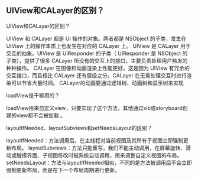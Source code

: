 ## UIView和CALayer的区别？


UIView和CALayer的区别？

UIView 和 CALayer 都是 UI 操作的对象。两者都是 NSObject 的子类，发生在 UIView 上的操作本质上也发生在对应的 CALayer 上。
UIView 是 CALayer 用于交互的抽象。UIView 是 UIResponder 的子类（ UIResponder 是 NSObject 的子类），提供了很多 CALayer 所没有的交互上的接口，主要负责处理用户触发的种种操作。
CALayer 在图像和动画渲染上性能更好。这是因为 UIView 有冗余的交互接口，而且相比 CALayer 还有层级之分。CALayer 在无需处理交互时进行渲染可以节省大量时间。
CALayer的动画要通过逻辑树、动画树和显示树来实现


loadView是干嘛用的？

loadView用来自定义view，只要实现了这个方法，其他通过xib或storyboard创建的view都不会被加载 。


layoutIfNeeded、layoutSubviews和setNeedsLayout的区别？

layoutIfNeeded：方法调用后，在主线程对当前视图及其所有子视图立即强制更新布局。
layoutSubviews：方法只能重写，我们不能主动调用，在屏幕旋转、滑动或触摸界面、子视图修改时被系统自动调用，用来调整自定义视图的布局。
setNeedsLayout：方法与layoutIfNeeded相似，不同的是方法被调用后不会立即强制更新布局，而是在下一个布局周期进行更新。

 

